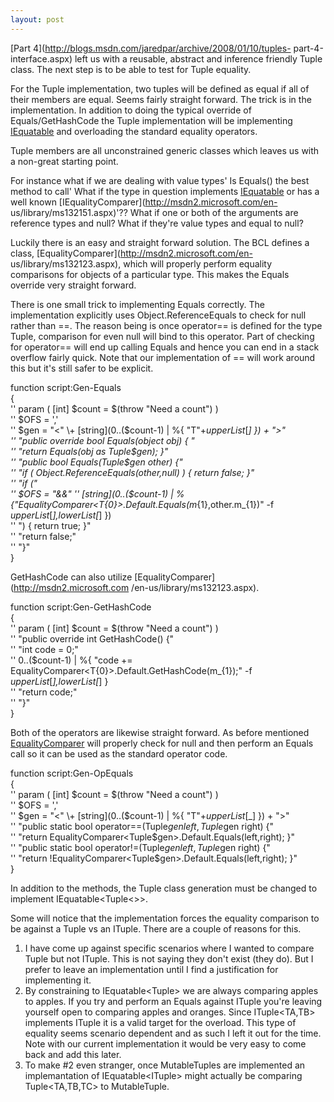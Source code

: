 ```yaml
---
layout: post
---
```

[Part 4](http://blogs.msdn.com/jaredpar/archive/2008/01/10/tuples-
part-4-interface.aspx) left us with a reusable, abstract and inference
friendly Tuple class. The next step is to be able to test for Tuple equality.

For the Tuple implementation, two tuples will be defined as equal if all of
their members are equal. Seems fairly straight forward. The trick is in the
implementation. In addition to doing the typical override of
Equals/GetHashCode the Tuple implementation will be implementing
[IEquatable<T>](http://msdn2.microsoft.com/en-us/library/ms131187.aspx) and
overloading the standard equality operators.

Tuple members are all unconstrained generic classes which leaves us with a
non-great starting point.

For instance what if we are dealing with value types' Is Equals() the best
method to call' What if the type in question implements
[IEquatable<T>](http://msdn2.microsoft.com/en-us/library/ms131187.aspx) or has
a well known [IEqualityComparer<T>](http://msdn2.microsoft.com/en-
us/library/ms132151.aspx)'?? What if one or both of the arguments are
reference types and null? What if they're value types and equal to null?

Luckily there is an easy and straight forward solution. The BCL defines a
class, [EqualityComparer<T>](http://msdn2.microsoft.com/en-
us/library/ms132123.aspx), which will properly perform equality comparisons
for objects of a particular type. This makes the Equals override very
straight forward.

There is one small trick to implementing Equals correctly. The implementation
explicitly uses Object.ReferenceEquals to check for null rather than ==. The
reason being is once operator== is defined for the type Tuple, comparison for
even null will bind to this operator. Part of checking for operator== will
end up calling Equals and hence you can end in a stack overflow fairly quick.
Note that our implementation of == will work around this but it's still safer
to be explicit.

function script:Gen-Equals  
{  
'' param ( [int] $count = $(throw "Need a count") )  
'' $OFS = ','  
'' $gen = "<" \+ [string](0..($count-1) | %{ "T"+$upperList[$_] }) + ">"  
'' "public override bool Equals(object obj) { "  
'' "return Equals(obj as Tuple$gen); }"  
'' "public bool Equals(Tuple$gen other) {"  
'' "if ( Object.ReferenceEquals(other,null) ) { return false; }"  
'' "if ("  
'' $OFS = "&&"  
'' [string](0..($count-1) |
%{"EqualityComparer<T{0}>.Default.Equals(m_{1},other.m_{1})" -f
$upperList[$_],$lowerList[$_] })  
'' ") { return true; }"  
'' "return false;"  
'' "}"  
}

GetHashCode can also utilize [EqualityComparer<T>](http://msdn2.microsoft.com
/en-us/library/ms132123.aspx).

function script:Gen-GetHashCode  
{  
'' param ( [int] $count = $(throw "Need a count") )  
'' "public override int GetHashCode() {"  
'' "int code = 0;"  
'' 0..($count-1) | %{ "code +=
EqualityComparer<T{0}>.Default.GetHashCode(m_{1});" -f
$upperList[$_],$lowerList[$_] }  
'' "return code;"  
'' "}"  
}

Both of the operators are likewise straight forward. As before mentioned
[EqualityComparer<T>](http://msdn2.microsoft.com/en-us/library/ms132123.aspx)
will properly check for null and then perform an Equals call so it can be used
as the standard operator code.

function script:Gen-OpEquals  
{  
'' param ( [int] $count = $(throw "Need a count") )  
'' $OFS = ','  
'' $gen = "<" \+ [string](0..($count-1) | %{ "T"+$upperList[$_] }) + ">"  
'' "public static bool operator==(Tuple$gen left, Tuple$gen right) {"  
'' "return EqualityComparer<Tuple$gen>.Default.Equals(left,right); }"  
'' "public static bool operator!=(Tuple$gen left, Tuple$gen right) {"  
'' "return !EqualityComparer<Tuple$gen>.Default.Equals(left,right); }"  
}

In addition to the methods, the Tuple class generation must be changed to
implement IEquatable<Tuple<>>.

Some will notice that the implementation forces the equality comparison to be
against a Tuple<T> vs an ITuple<T>. There are a couple of reasons for this.

  1. I have come up against specific scenarios where I wanted to compare Tuple<T> but not ITuple<T>. This is not saying they don't exist (they do). But I prefer to leave an implementation until I find a justification for implementing it.
  2. By constraining to IEquatable<Tuple<T>> we are always comparing apples to apples. If you try and perform an Equals against ITuple<TA> you're leaving yourself open to comparing apples and oranges. Since ITuple<TA,TB> implements ITuple<TA> it is a valid target for the overload. This type of equality seems scenario dependent and as such I left it out for the time. Note with our current implementation it would be very easy to come back and add this later.
  3. To make #2 even stranger, once MutableTuples are implemented an implemantation of IEquatable<ITuple<TA>> might actually be comparing Tuple<TA,TB,TC> to MutableTuple<TA>.

